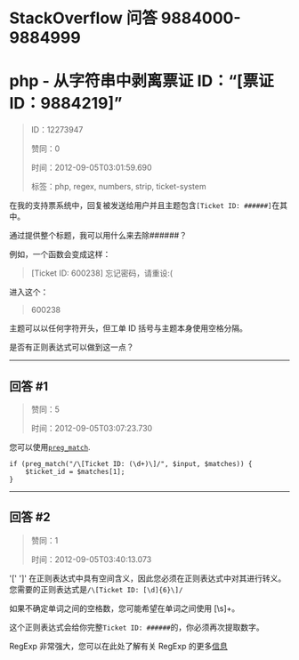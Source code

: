 # StackOverflow 问答 9884000-9884999

# php - 从字符串中剥离票证 ID：“[票证 ID：9884219]”

> ID：12273947
> 
> 赞同：0
> 
> 时间：2012-09-05T03:01:59.690
> 
> 标签：php, regex, numbers, strip, ticket-system

在我的支持票系统中，回复被发送给用户并且主题包含`[Ticket ID: ######]`在其中。

通过提供整个标题，我可以用什么来去除######？

例如，一个函数会变成这样：

> [Ticket ID: 600238] 忘记密码，请重设:(

进入这个：

> 600238

主题可以以任何字符开头，但工单 ID 括号与主题本身使用空格分隔。

是否有正则表达式可以做到这一点？

* * *

## 回答 #1

> 赞同：5
> 
> 时间：2012-09-05T03:07:23.730

您可以使用[`preg_match`](http://php.net/manual/en/function.preg-match.php).

```
if (preg_match("/\[Ticket ID: (\d+)\]/", $input, $matches)) {
    $ticket_id = $matches[1];
} 
```

* * *

## 回答 #2

> 赞同：1
> 
> 时间：2012-09-05T03:40:13.073

'[' ']' 在正则表达式中具有空间含义，因此您必须在正则表达式中对其进行转义。您需要的正则表达式是`/\[Ticket ID: [\d]{6}\]/`

如果不确定单词之间的空格数，您可能希望在单词之间使用 [\s]+。

这个正则表达式会给你完整`Ticket ID: ######`的，你必须再次提取数字。

RegExp 非常强大，您可以在此处了解有关 RegExp 的更多[信息](http://www.w3schools.com/jsref/jsref_obj_regexp.asp)
